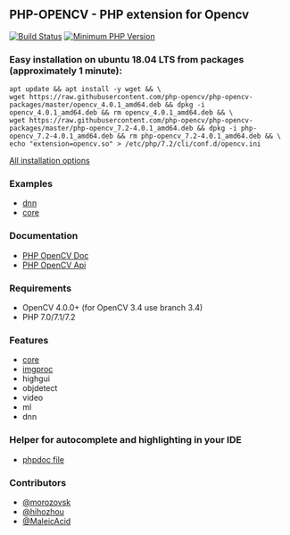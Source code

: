 ## PHP-OPENCV - PHP extension for Opencv

[![Build Status](https://travis-ci.org/php-opencv/php-opencv.svg?branch=master)](https://travis-ci.org/php-opencv/php-opencv) [![Minimum PHP Version](https://img.shields.io/badge/php-%3E%3D%207.0-8892BF.svg)](https://php.net/)

### Easy installation on ubuntu 18.04 LTS from packages (approximately 1 minute):
```
apt update && apt install -y wget && \
wget https://raw.githubusercontent.com/php-opencv/php-opencv-packages/master/opencv_4.0.1_amd64.deb && dpkg -i opencv_4.0.1_amd64.deb && rm opencv_4.0.1_amd64.deb && \
wget https://raw.githubusercontent.com/php-opencv/php-opencv-packages/master/php-opencv_7.2-4.0.1_amd64.deb && dpkg -i php-opencv_7.2-4.0.1_amd64.deb && rm php-opencv_7.2-4.0.1_amd64.deb && \
echo "extension=opencv.so" > /etc/php/7.2/cli/conf.d/opencv.ini
```
[All installation options](https://github.com/php-opencv/php-opencv/wiki/Installation)

### Examples
- [dnn](https://github.com/php-opencv/php-opencv-examples)
- [core](https://github.com/hihozhou/php-opencv)

### Documentation
- [PHP OpenCV Doc](https://phpopencv.org/docs/index.html)
- [PHP OpenCV Api](https://phpopencv.org/api/index.html)

### Requirements
- OpenCV 4.0.0+ (for OpenCV 3.4 use branch 3.4)
- PHP 7.0/7.1/7.2

### Features
- [core](https://phpopencv.org/docs/mat.html)
- [imgproc](https://phpopencv.org/docs/gausian_median_blur_bilateral_filter.html)
- highgui
- objdetect
- video
- ml
- dnn

### Helper for autocomplete and highlighting in your IDE
- [phpdoc file](https://github.com/php-opencv/php-opencv-examples/blob/master/phpdoc.php)

### Contributors
- [@morozovsk](https://github.com/morozovsk)
- [@hihozhou](https://github.com/hihozhou)
- [@MaleicAcid](https://github.com/MaleicAcid)

